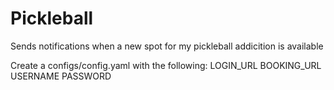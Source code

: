 # Pickleball
Sends notifications when a new spot for my pickleball addicition is available 


Create a configs/config.yaml with the following:
LOGIN_URL
BOOKING_URL 
USERNAME 
PASSWORD 

